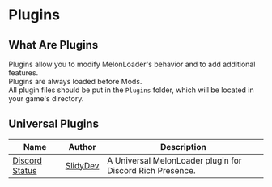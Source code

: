 # Plugins

## What Are Plugins

Plugins allow you to modify MelonLoader's behavior and to add additional features. <br>
Plugins are always loaded before Mods. <br>
All plugin files should be put in the `Plugins` folder, which will be located in your game's directory.

## Universal Plugins

| Name                                                                                            | Author                                  | Description                                               |
| ----------------------------------------------------------------------------------------------- | --------------------------------------- | --------------------------------------------------------- |
| [Discord Status](https://github.com/MelonEnjoyers/MelonLoaderDiscordStatus/blob/main/README.md) | [SlidyDev](https://github.com/SlidyDev) | A Universal MelonLoader plugin for Discord Rich Presence. |
